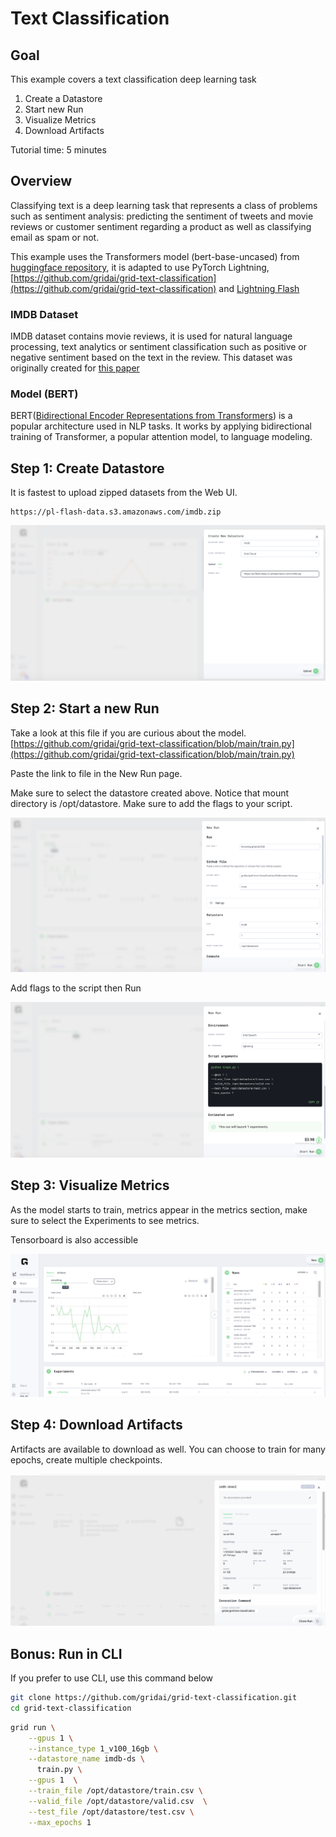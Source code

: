 # Text Classification

## Goal

This example covers a text classification deep learning task

1. Create a Datastore
2. Start new Run
3. Visualize Metrics
4. Download Artifacts

Tutorial time: 5 minutes

## Overview

Classifying text is a deep learning task that represents a class of problems such as sentiment analysis: predicting the sentiment of tweets and movie reviews or customer sentiment regarding a product as well as classifying email as spam or not. 

This example uses the Transformers model \(bert-base-uncased\) from [huggingface repository](https://huggingface.co/bert-base-uncased), it is adapted to use PyTorch Lightning, [https://github.com/gridai/grid-text-classification](https://github.com/gridai/grid-text-classification) and [Lightning Flash](https://github.com/PyTorchLightning/lightning-flash)

### **IMDB Dataset**

IMDB dataset contains movie reviews, it is used for natural language processing, text analytics or sentiment classification such as positive or negative sentiment based on the text in the review. This dataset was originally created for [this paper](https://www.aclweb.org/anthology/P11-1015.pdf)

### **Model \(BERT\)**

BERT\([Bidirectional Encoder Representations from Transformers](https://arxiv.org/abs/1810.04805)\) is a popular architecture used in NLP tasks. It works by applying bidirectional training of Transformer, a popular attention model, to language modeling.

## Step 1: Create Datastore

It is fastest to upload zipped datasets from the Web UI.  

```
https://pl-flash-data.s3.amazonaws.com/imdb.zip
```

![](../../.gitbook/assets/screen-shot-2021-04-10-at-2.49.59-pm.png)

## Step 2: Start a new Run 

Take a look at this file if you are curious about the model. [https://github.com/gridai/grid-text-classification/blob/main/train.py](https://github.com/gridai/grid-text-classification/blob/main/train.py)

Paste the link to file in the New Run page.

Make sure to select the datastore created above. Notice that mount directory is /opt/datastore. Make sure to add the flags to your script.

![](../../.gitbook/assets/screen-shot-2021-04-10-at-9.10.24-pm.png)

Add flags to the script then Run

![](../../.gitbook/assets/screen-shot-2021-04-10-at-8.56.40-pm.png)

## Step 3: Visualize Metrics

As the model starts to train, metrics appear in the metrics section, make sure to select the Experiments to see metrics.

Tensorboard is also accessible 

![](../../.gitbook/assets/screen-shot-2021-04-10-at-8.58.52-pm.png)

## Step 4: Download Artifacts 

Artifacts are available to download as well. You can choose to train for many epochs, create multiple checkpoints.

![](../../.gitbook/assets/textclassify2.gif)



## Bonus: Run in CLI 

If you prefer to use CLI, use this command below

```bash
git clone https://github.com/gridai/grid-text-classification.git
cd grid-text-classification
```

```bash
grid run \
    --gpus 1 \
    --instance_type 1_v100_16gb \
    --datastore_name imdb-ds \
      train.py \
    --gpus 1  \
    --train_file /opt/datastore/train.csv \
    --valid_file /opt/datastore/valid.csv  \
    --test_file /opt/datastore/test.csv \
    --max_epochs 1
```

